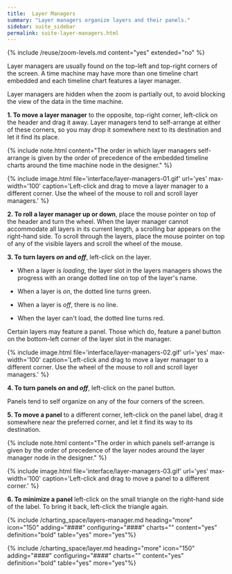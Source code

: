 ```yaml
---
title:  Layer Managers
summary: "Layer managers organize layers and their panels."
sidebar: suite_sidebar
permalink: suite-layer-managers.html
---
```


{% include /reuse/zoom-levels.md content="yes" extended="no" %}

Layer managers are usually found on the top-left and top-right corners of the screen. A time machine may have more than one timeline chart embedded and each timeline chart features a layer manager.

Layer managers are hidden when the zoom is partially out, to avoid blocking the view of the data in the time machine.

**1. To move a layer manager** to the opposite, top-right corner, left-click on the header and drag it away. Layer managers tend to self-arrange at either of these corners, so you may drop it somewhere next to its destination and let it find its place.

{% include note.html content="The order in which layer managers self-arrange is given by the order of precedence of the embedded timeline charts around the time machine node in the designer." %}

{% include image.html file='interface/layer-managers-01.gif' url='yes' max-width='100' caption='Left-click and drag to move a layer manager to a different corner. Use the wheel of the mouse to roll and scroll layer managers.' %}

**2. To roll a layer manager up or down**, place the mouse pointer on top of the header and turn the wheel. When the layer manager cannot accommodate all layers in its current length, a scrolling bar appears on the right-hand side. To scroll through the layers, place the mouse pointer on top of any of the visible layers and scroll the wheel of the mouse.

**3. To turn layers *on* and *off***, left-click on the layer. 

* When a layer is *loading*, the layer slot in the layers managers shows the progress with an orange dotted line on top of the layer's name.

* When a layer is *on*, the dotted line turns green.

* When a layer is *off*, there is no line.

* When the layer can't load, the dotted line turns red.

Certain layers may feature a <a data-toggle="tooltip" data-original-title="{{site.data.data_mine.plotter_panel}}">panel</a>. Those which do, feature a panel button on the bottom-left corner of the layer slot in the manager.

{% include image.html file='interface/layer-managers-02.gif' url='yes' max-width='100' caption='Left-click and drag to move a layer manager to a different corner. Use the wheel of the mouse to roll and scroll layer managers.' %}

**4. To turn panels *on* and *off***, left-click on the panel button. 

Panels tend to self organize on any of the four corners of the screen.

**5. To move a panel** to a different corner, left-click on the panel label, drag it somewhere near the preferred corner, and let it find its way to its destination.

{% include note.html content="The order in which panels self-arrange is given by the order of precedence of the layer nodes around the layer manager node in the designer." %}

{% include image.html file='interface/layer-managers-03.gif' url='yes' max-width='100' caption='Left-click and drag to move a panel to a different corner.' %}

**6. To minimize a panel** left-click on the small triangle on the right-hand side of the label. To bring it back, left-click the triangle again.

{% include /charting_space/layers-manager.md heading="more" icon="150" adding="####" configuring="####" charts="" content="yes" definition="bold" table="yes" more="yes"%}

{% include /charting_space/layer.md heading="more" icon="150" adding="####" configuring="####" charts="" content="yes" definition="bold" table="yes" more="yes"%}